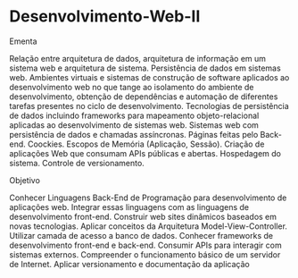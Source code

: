 # Desenvolvimento-Web-II
Ementa

Relação entre arquitetura de dados, arquitetura de informação em um sistema web e arquitetura de sistema. Persistência de dados em sistemas web. Ambientes virtuais e sistemas de construção de software aplicados ao desenvolvimento web no que tange ao isolamento do ambiente de desenvolvimento, obtenção de dependências e automação de diferentes tarefas presentes no ciclo de desenvolvimento. Tecnologias de persistência de dados incluindo frameworks para mapeamento objeto-relacional aplicadas ao desenvolvimento de sistemas web. Sistemas web com persistência de dados e chamadas assíncronas. Páginas feitas pelo Back-end. Coockies. Escopos de Memória (Aplicação, Sessão).  Criação de aplicações Web que consumam APIs públicas e abertas. Hospedagem do sistema. Controle de versionamento.

Objetivo

Conhecer Linguagens Back-End de Programação para desenvolvimento de aplicações web. Integrar essas linguagens com as linguagens de desenvolvimento front-end. Construir web sites dinâmicos baseados em novas tecnologias. Aplicar conceitos da Arquitetura Model-View-Controller. Utilizar camada de acesso a banco de dados. Conhecer frameworks de desenvolvimento front-end e back-end. Consumir APIs para interagir com sistemas externos. Compreender o funcionamento básico de um servidor de Internet. Aplicar versionamento e documentação da aplicação

